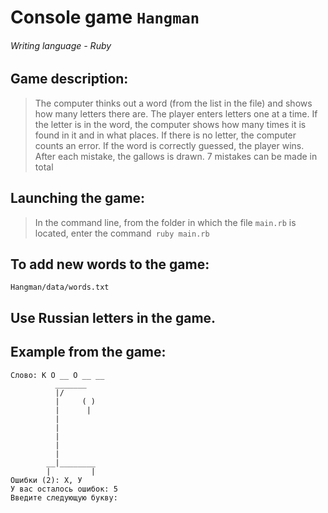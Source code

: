 # Console game `Hangman`
###### Writing language - Ruby
## Game description:
> The computer thinks out a word (from the list in the file) and shows how many letters there are.
> The player enters letters one at a time. If the letter is in the word, the computer shows how many times
> it is found in it and in what places. If there is no letter, the computer counts an error.
> If the word is correctly guessed, the player wins. After each mistake, the gallows is drawn.
> 7 mistakes can be made in total
## Launching the game:
> In the command line, from the folder in which the file `main.rb` is located, enter the command` ruby ​​main.rb`
## To add new words to the game:
```
Hangman/data/words.txt
```
## Use Russian letters in the game.

## Example from the game:

```
Слово: К О __ О __ __
          _______
          |/
          |     ( )
          |      |
          |
          |
          |
          |
          |
        __|________
        |         |
Ошибки (2): Х, У
У вас осталось ошибок: 5
Введите следующую букву:
```
